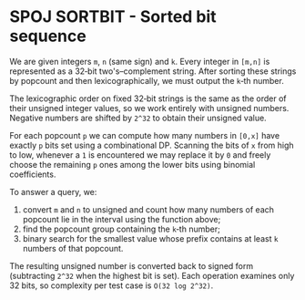 # SPOJ SORTBIT - Sorted bit sequence

We are given integers `m`, `n` (same sign) and `k`.  Every integer in `[m,n]` is
represented as a 32‑bit two's–complement string.  After sorting these strings by
popcount and then lexicographically, we must output the `k`‑th number.

The lexicographic order on fixed 32‑bit strings is the same as the order of
their unsigned integer values, so we work entirely with unsigned numbers.
Negative numbers are shifted by `2^32` to obtain their unsigned value.

For each popcount `p` we can compute how many numbers in `[0,x]` have exactly
`p` bits set using a combinational DP.  Scanning the bits of `x` from high to
low, whenever a `1` is encountered we may replace it by `0` and freely choose
the remaining `p` ones among the lower bits using binomial coefficients.

To answer a query, we:

1. convert `m` and `n` to unsigned and count how many numbers of each popcount
   lie in the interval using the function above;
2. find the popcount group containing the `k`‑th number;
3. binary search for the smallest value whose prefix contains at least `k`
   numbers of that popcount.

The resulting unsigned number is converted back to signed form (subtracting
`2^32` when the highest bit is set).  Each operation examines only 32 bits, so
complexity per test case is `O(32 log 2^32)`.
